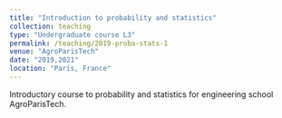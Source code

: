 ```yaml
---
title: "Introduction to probability and statistics"
collection: teaching
type: "Undergraduate course L3"
permalink: /teaching/2019-proba-stats-1
venue: "AgroParisTech"
date: "2019,2021"
location: "Paris, France"
---
```


Introductory course to probability and statistics for engineering school AgroParisTech. 


